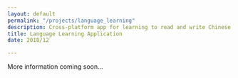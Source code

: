 ```yaml
---
layout: default
permalink: "/projects/language_learning"
description: Cross-platform app for learning to read and write Chinese Characters.
title: Language Learning Application
date: 2018/12

---
```

More information coming soon...